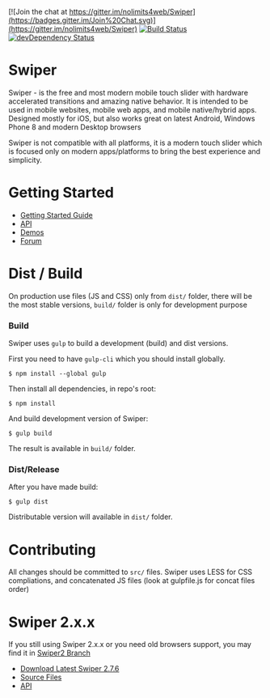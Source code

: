 [![Join the chat at https://gitter.im/nolimits4web/Swiper](https://badges.gitter.im/Join%20Chat.svg)](https://gitter.im/nolimits4web/Swiper)
[![Build Status](https://travis-ci.org/nolimits4web/Swiper.svg?branch=master)](https://travis-ci.org/nolimits4web/Swiper)
[![devDependency Status](https://david-dm.org/nolimits4web/swiper/dev-status.svg)](https://david-dm.org/nolimits4web/swiper#info=devDependencies)

Swiper
==========

Swiper - is the free and most modern mobile touch slider with hardware accelerated transitions and amazing native behavior. It is intended to be used in mobile websites, mobile web apps, and mobile native/hybrid apps. Designed mostly for iOS, but also works great on latest Android, Windows Phone 8 and modern Desktop browsers

Swiper is not compatible with all platforms, it is a modern touch slider which is focused only on modern apps/platforms to bring the best experience and simplicity.

# Getting Started
  * [Getting Started Guide](http://www.idangero.us/swiper/get-started/)
  * [API](http://www.idangero.us/swiper/api/)
  * [Demos](http://www.idangero.us/swiper/demos/)
  * [Forum](http://www.idangero.us/swiper/forum/)

# Dist / Build

On production use files (JS and CSS) only from `dist/` folder, there will be the most stable versions, `build/` folder is only for development purpose

### Build

Swiper uses `gulp` to build a development (build) and dist versions.

First you need to have `gulp-cli` which you should install globally.

```
$ npm install --global gulp
```

Then install all dependencies, in repo's root:

```
$ npm install
```

And build development version of Swiper:
```
$ gulp build
```

The result is available in `build/` folder.

### Dist/Release

After you have made build:

```
$ gulp dist
```

Distributable version will available in `dist/` folder.

# Contributing

All changes should be committed to `src/` files. Swiper uses LESS for CSS compliations, and concatenated JS files (look at gulpfile.js for concat files order)

Swiper 2.x.x
==========

If you still using Swiper 2.x.x or you need old browsers support, you may find it in [Swiper2 Branch](https://github.com/nolimits4web/Swiper/tree/Swiper2)
* [Download Latest Swiper 2.7.6](https://github.com/nolimits4web/Swiper/archive/v2.7.6.zip)
* [Source Files](https://github.com/nolimits4web/Swiper/tree/Swiper2/src)
* [API](https://github.com/nolimits4web/Swiper/blob/Swiper2/API.md)
